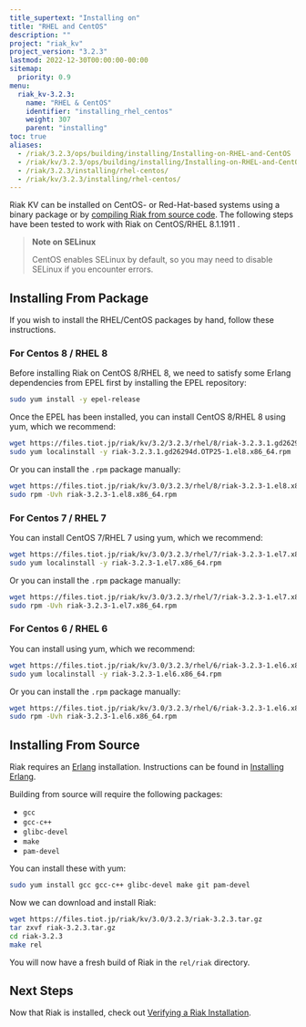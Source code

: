 ```yaml
---
title_supertext: "Installing on"
title: "RHEL and CentOS"
description: ""
project: "riak_kv"
project_version: "3.2.3"
lastmod: 2022-12-30T00:00:00-00:00
sitemap:
  priority: 0.9
menu:
  riak_kv-3.2.3:
    name: "RHEL & CentOS"
    identifier: "installing_rhel_centos"
    weight: 307
    parent: "installing"
toc: true
aliases:
  - /riak/3.2.3/ops/building/installing/Installing-on-RHEL-and-CentOS
  - /riak/kv/3.2.3/ops/building/installing/Installing-on-RHEL-and-CentOS
  - /riak/3.2.3/installing/rhel-centos/
  - /riak/kv/3.2.3/installing/rhel-centos/
---
```


[install source index]: {{<baseurl>}}riak/kv/3.2.3/setup/installing/source
[install source erlang]: {{<baseurl>}}riak/kv/3.2.3/setup/installing/source/erlang
[install verify]: {{<baseurl>}}riak/kv/3.2.3/setup/installing/verify

Riak KV can be installed on CentOS- or Red-Hat-based systems using a binary
package or by [compiling Riak from source code][install source index]. The following steps have been tested to work with Riak on
CentOS/RHEL 8.1.1911 .

> **Note on SELinux**
>
> CentOS enables SELinux by default, so you may need to disable SELinux if
you encounter errors.

## Installing From Package

If you wish to install the RHEL/CentOS packages by hand, follow these
instructions.

### For Centos 8 / RHEL 8

Before installing Riak on CentOS 8/RHEL 8, we need to satisfy some Erlang dependencies
from EPEL first by installing the EPEL repository:

```bash
sudo yum install -y epel-release
```

Once the EPEL has been installed, you can install CentOS 8/RHEL 8 using yum, which we recommend:

```bash
wget https://files.tiot.jp/riak/kv/3.2/3.2.3/rhel/8/riak-3.2.3.1.gd26294d.OTP25-1.el8.x86_64.rpm
sudo yum localinstall -y riak-3.2.3.1.gd26294d.OTP25-1.el8.x86_64.rpm
```

Or you can install the `.rpm` package manually:

```bash
wget https://files.tiot.jp/riak/kv/3.0/3.2.3/rhel/8/riak-3.2.3-1.el8.x86_64.rpm
sudo rpm -Uvh riak-3.2.3-1.el8.x86_64.rpm
```

### For Centos 7 / RHEL 7

You can install CentOS 7/RHEL 7 using yum, which we recommend:

```bash
wget https://files.tiot.jp/riak/kv/3.0/3.2.3/rhel/7/riak-3.2.3-1.el7.x86_64.rpm
sudo yum localinstall -y riak-3.2.3-1.el7.x86_64.rpm
```

Or you can install the `.rpm` package manually:

```bash
wget https://files.tiot.jp/riak/kv/3.0/3.2.3/rhel/7/riak-3.2.3-1.el7.x86_64.rpm
sudo rpm -Uvh riak-3.2.3-1.el7.x86_64.rpm
```

### For Centos 6 / RHEL 6

You can install using yum, which we recommend:

```bash
wget https://files.tiot.jp/riak/kv/3.0/3.2.3/rhel/6/riak-3.2.3-1.el6.x86_64.rpm
sudo yum localinstall -y riak-3.2.3-1.el6.x86_64.rpm

```

Or you can install the `.rpm` package manually:

```bash
wget https://files.tiot.jp/riak/kv/3.0/3.2.3/rhel/6/riak-3.2.3-1.el6.x86_64.rpm
sudo rpm -Uvh riak-3.2.3-1.el6.x86_64.rpm
```

## Installing From Source

Riak requires an [Erlang](http://www.erlang.org/) installation.
Instructions can be found in [Installing Erlang][install source erlang].

Building from source will require the following packages:

* `gcc`
* `gcc-c++`
* `glibc-devel`
* `make`
* `pam-devel`

You can install these with yum:

```bash
sudo yum install gcc gcc-c++ glibc-devel make git pam-devel
```

Now we can download and install Riak:

```bash
wget https://files.tiot.jp/riak/kv/3.0/3.2.3/riak-3.2.3.tar.gz
tar zxvf riak-3.2.3.tar.gz
cd riak-3.2.3
make rel
```

You will now have a fresh build of Riak in the `rel/riak` directory.

## Next Steps

Now that Riak is installed, check out [Verifying a Riak Installation][install verify].

